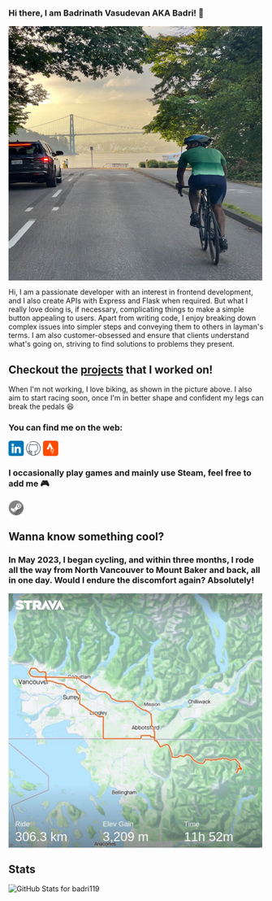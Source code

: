 ### Hi there, I am Badrinath Vasudevan AKA Badri! :wave:

<!--
**badri119/badri119** is a ✨ _special_ ✨ repository because its `README.md` (this file) appears on your GitHub profile.

Here are some ideas to get you started:

- 🔭 I’m currently working on ...
- 🌱 I’m currently learning ...
- 👯 I’m looking to collaborate on ...
- 🤔 I’m looking for help with ...
- 💬 Ask me about ...
- 📫 How to reach me: ...
- 😄 Pronouns: ...
- ⚡ Fun fact: ...
-->

<img align="center" src="https://github.com/badri119/badri119/blob/Master/images/bike.JPG" alt="" height="500" width="500" />

Hi, I am a passionate developer with an interest in frontend development, and I also create APIs with Express and Flask when required. But what I really love doing is, if necessary, complicating things to make a simple button appealing to users. Apart from writing code, I enjoy breaking down complex issues into simpler steps and conveying them to others in layman's terms. I am also customer-obsessed and ensure that clients understand what's going on, striving to find solutions to problems they present.

## Checkout the <u><a href="https://badri119.github.io/portfolio/" target="_blank">projects</a></u> that I worked on!

When I'm not working, I love biking, as shown in the picture above. I also aim to start racing soon, once I'm in better shape and confident my legs can break the pedals 😆

### You can find me on the web:

<p align="left">
<a href="https://www.linkedin.com/in/badrinath-vasudevan/" target="_blank"><img align="center" src="https://github.com/badri119/badri119/blob/Master/images/linkedin.png" alt="" height="30" /></a>
<a href="https://github.com/badri119" target="_blank"><img align="center" src="https://github.com/badri119/badri119/blob/Master/images/github.png" alt="" height="30" /></a>
<a href="https://www.strava.com/athletes/27323240" target="_blank"><img align="center" src="https://github.com/badri119/badri119/blob/Master/images/strava.png" alt="" height="30" /></a>
</p>

### I occasionally play games and mainly use Steam, feel free to add me 🎮

<a href="https://steamcommunity.com/id/Foodoodle" target="_blank"><img align="center" src="https://github.com/badri119/badri119/blob/Master/images/steam.png" alt="" height="30" /></a>

## Wanna know something cool?

### In May 2023, I began cycling, and within three months, I rode all the way from North Vancouver to Mount Baker and back, all in one day. Would I endure the discomfort again? Absolutely!

<a href="https://www.strava.com/activities/9636811819/overview?utm_medium=web_embed&utm_source=activity_embed&strava_deeplink_url=strava%3A%2F%2Factivities%2F9636811819&_branch_match_id=1225906408202954395&_branch_referrer=H4sIAAAAAAAAA3WOywrCMBBFvyYuLW2ktIKIIF25dR0m6UiHJjbmVfx7U1vcCbO5c7iPIQTrj0Xhg4MEe7B2r%2Bk5FupGcIeG%2B5c8s%2BrwAK0lqFFEp0%2FD4mH8wqou3%2BZUk8kCVKBEgdBn0da8bsqyKdsspoQuEc6MdzEYYbCnaBi%2FzigFGok9q%2BoF%2BCk6hRlsUe%2BV7tYa0SPaZeB3yPr7LflT%2FgG5cMxc4wAAAA%3D%3D" target="_blank"><img align="center" src="https://github.com/badri119/badri119/blob/Master/images/Ride.jpeg" alt="" height=500 width="500"> </img> </a>

## Stats

<img src="https://github-readme-stats.vercel.app/api?username=badri119&show_icons=true&include_all_commits=true&count_private=true&theme=jolly&layout=compact" alt="GitHub Stats for badri119" width="600">
